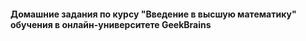 #### Домашние задания по курсу "Введение в высшую математику" обучения в онлайн-университете GeekBrains
